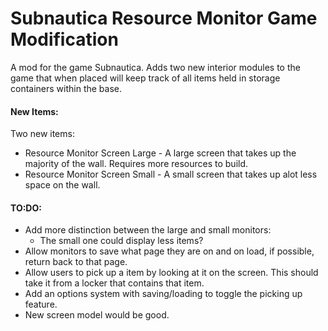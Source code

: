 # Subnautica Resource Monitor Game Modification
A mod for the game Subnautica. Adds two new interior modules to the game that when placed will keep track of all items held in storage containers within the base.

#### New Items:
Two new items:
* Resource Monitor Screen Large - A large screen that takes up the majority of the wall. Requires more resources to build.
* Resource Monitor Screen Small - A small screen that takes up alot less space on the wall.

#### TO:DO:
* Add more distinction between the large and small monitors:
    * The small one could display less items?
* Allow monitors to save what page they are on and on load, if possible, return back to that page.
* Allow users to pick up a item by looking at it on the screen. This should take it from a locker that contains that item.
* Add an options system with saving/loading to toggle the picking up feature.
* New screen model would be good.
